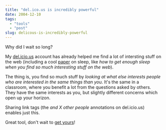 ```yaml
---
title: "del.ico.us is incredibly powerful"
date: 2004-12-10
tags: 
  - "tools"
  - "post"
slug: delicous-is-incredibly-powerful
---
```


Why did I wait so long?

My [del.icio.us](http://del.icio.us/bdelacretaz) account has already helped me find a lot of intersting stuff on the web (including a cool [paper](http://www.supermemo.com/articles/sleep.htm) on sleep, like _how to get enough sleep when you find so much interesting stuff on the web_).

The thing is, you find so much stuff by _looking at what else interests people who are interested in the same things than you_. It's the same in a classroom, where you benefit a lot from the questions asked by others. They have the same interests as you, but slightly different concerns which open up your horizon.

Sharing link tags (the _and X other people_ annotations on del.icio.us) enables just this.

Great tool, don't wait to [get yours](http://del.icio.us/)!
